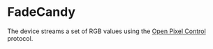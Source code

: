 # FadeCandy

The device streams a set of RGB values using the [Open Pixel Control](https://openpixelcontrol.org/) protocol.
